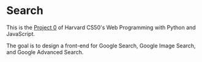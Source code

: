 # Search
This is the [Project 0](https://cs50.harvard.edu/web/2020/projects/0/search/) of Harvard CS50's Web Programming with Python and JavaScript. 

The goal is to design a front-end for Google Search, Google Image Search, and Google Advanced Search.
